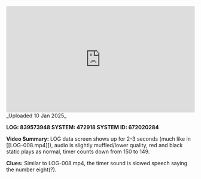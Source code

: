 
<iframe 
  src="https://drive.google.com/file/d/1H9kMJXONpkYNIQxACdY0Z6u4TiUmx38_/preview" 
  style="width:100%; aspect-ratio:16/9; border:0;"
  allowfullscreen>
</iframe>
_Uploaded 10 Jan 2025_

**LOG: 839573948
SYSTEM: 472918 
SYSTEM ID: 672020284**

**Video Summary:** LOG data screen shows up for 2-3 seconds (much like in [[LOG-008.mp4]]), audio is slightly muffled/lower quality, red and black static plays as normal, timer counts down from 150 to 149.

**Clues:** Similar to LOG-008.mp4, the timer sound is slowed speech saying the number eight(?).